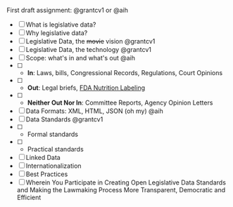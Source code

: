 First draft assignment: @grantcv1 or @aih

* [ ] What is legislative data?
* [ ] Why legislative data?
* [ ] Legislative Data, the ~~movie~~ vision @grantcv1
* [ ] Legislative Data, the technology @grantcv1
* [ ] Scope: what's in and what's out @aih
* [ ]    - **In**: Laws, bills, Congressional Records, Regulations, Court Opinions
* [ ]    - **Out**: Legal briefs, [FDA Nutrition Labeling](http://www.fda.gov/Food/GuidanceRegulation/GuidanceDocumentsRegulatoryInformation/LabelingNutrition/ucm064894.htm)
* [ ]    - **Neither Out Nor In**: Committee Reports, Agency Opinion Letters
* [ ] Data Formats: XML, HTML, JSON (oh my) @aih
* [ ] Data Standards @grantcv1
* [ ]    - Formal standards
* [ ]    - Practical standards
* [ ] Linked Data
* [ ] Internationalization
* [ ] Best Practices
* [ ] Wherein You Participate in Creating Open Legislative Data Standards and Making the Lawmaking Process More Transparent, Democratic and Efficient
